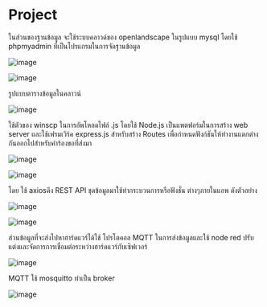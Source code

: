 # Project

ในส่วนของฐานข้อมูล จะใช้ระบบคลาวด์ของ openlandscape ในรูปแบบ mysql โดยใช้ phpmyadmin ที่เป็นโปรแกรมในการจัดฐานข้อมูล

![image](https://user-images.githubusercontent.com/48476693/143358857-c04892e4-ad1f-4a15-8aa7-8bf2cd2db4a0.png)

![image](https://user-images.githubusercontent.com/48476693/143359209-608f095d-bbbe-4cb3-b073-2d288d5dda09.png)  
    
    
รูปแบบตารางข้อมูลในคลาวน์  

![image](https://user-images.githubusercontent.com/48476693/143359445-f8bfbd3d-f91b-4387-809f-26d0d513902a.png)



ใช้ตัวของ winscp ในการอัพโหลดไฟล์ .js โดยใช้ Node.js เป็นแพตฟอร์มในการสร้าง web server 
และใช้เฟรมเวิร์ค express.js สำหรับสร้าง Routes  เพื่อกำหนดฟังก์ชันให้ทำงานแตกต่างกันออกไปสำหรับคำร้องขอที่ส่งมา

![image](https://user-images.githubusercontent.com/48476693/143359607-9e345cb4-ef02-4324-95d8-c3628f79c1f4.png)

![image](https://user-images.githubusercontent.com/48476693/143359607-9e345cb4-ef02-4324-95d8-c3628f79c1f4.png)



โดย ใช้ axiosดึง REST API ชุดข้อมูลมาใช้ทำกระบวนการหรือฟังชั่น ต่างๆภายในแอพ ดังตัวอย่าง

![image](https://user-images.githubusercontent.com/48476693/143359815-f2bf3a8b-1b7f-4fa9-9931-dc02632c1aac.png)

![image](https://user-images.githubusercontent.com/48476693/143359904-fea7ddfc-af76-45e2-96ef-8e23de57aa33.png)



ส่วนข้อมูลที่จะส่งไปหาฮาร์ดแวร์ได้ใช้ โปรโตคอล MQTT ในการส่งข้อมูลและใช้ node red ปรับแต่งและจัดการการเชื่อมต่อระหว่างฮาร์ดแวร์กับเซิฟเวอร์

![image](https://user-images.githubusercontent.com/48476693/143359985-991474de-dc49-4760-b76a-c0e1eb10b707.png)



MQTT ใช้ mosquitto ทำเป็น broker 

![image](https://user-images.githubusercontent.com/48476693/143360085-dde3c0d8-7da8-46fc-867f-585724ce7d37.png)
